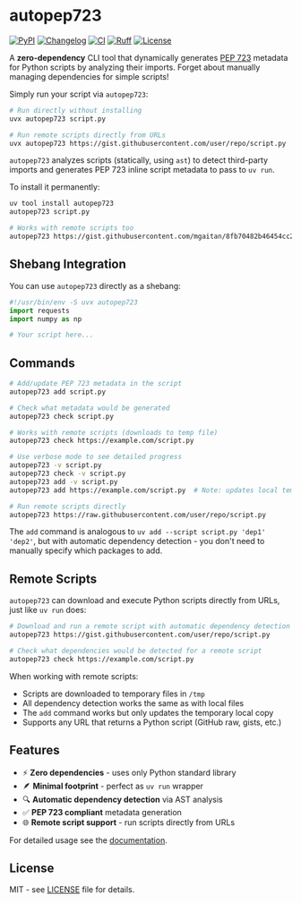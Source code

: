 # autopep723


[![PyPI](https://img.shields.io/pypi/v/autopep723.svg)](https://pypi.org/project/autopep723/)
[![Changelog](https://img.shields.io/github/v/release/mgaitan/autopep723?include_prereleases&label=changelog)](https://github.com/mgaitan/autopep723/releases)
[![CI](https://github.com/mgaitan/honeycomb-cleaner/actions/workflows/ci.yml/badge.svg)](https://github.com/mgaitan/honeycomb-cleaner/actions/workflows/ci.yml)
[![Ruff](https://img.shields.io/endpoint?url=https://raw.githubusercontent.com/charliermarsh/ruff/main/assets/badge/v0.json)](https://github.com/mgaitan/honeycomb-cleaner/actions/workflows/ci.yml)
[![License](https://img.shields.io/badge/license-MIT-blue.svg)](https://github.com/mgaitan/autopep723/blob/main/LICENSE)


A **zero-dependency** CLI tool that dynamically generates [PEP 723](https://peps.python.org/pep-0723/) metadata for Python scripts by analyzing their imports. Forget about manually managing dependencies for simple scripts!

Simply run your script via `autopep723`:

```bash
# Run directly without installing
uvx autopep723 script.py

# Run remote scripts directly from URLs
uvx autopep723 https://gist.githubusercontent.com/user/repo/script.py
```

`autopep723` analyzes scripts (statically, using `ast`) to detect third-party imports and generates PEP 723 inline script metadata to pass to `uv run`.

To install it permanently:

```bash
uv tool install autopep723
autopep723 script.py

# Works with remote scripts too
autopep723 https://gist.githubusercontent.com/mgaitan/8fb70482b46454cc22cb6f2417afb8ea/raw/757a8a27b96ed17fde37cc908d07a2c471937b3c/autopep723_example.py
```

## Shebang Integration

You can use `autopep723` directly as a shebang:

```python
#!/usr/bin/env -S uvx autopep723
import requests
import numpy as np

# Your script here...
```


## Commands

```bash
# Add/update PEP 723 metadata in the script
autopep723 add script.py

# Check what metadata would be generated
autopep723 check script.py

# Works with remote scripts (downloads to temp file)
autopep723 check https://example.com/script.py

# Use verbose mode to see detailed progress
autopep723 -v script.py
autopep723 check -v script.py
autopep723 add -v script.py
autopep723 add https://example.com/script.py  # Note: updates local temp file only

# Run remote scripts directly
autopep723 https://raw.githubusercontent.com/user/repo/script.py
```

The `add` command is analogous to `uv add --script script.py 'dep1' 'dep2'`, but with automatic dependency detection - you don't need to manually specify which packages to add.

## Remote Scripts

`autopep723` can download and execute Python scripts directly from URLs, just like `uv run` does:

```bash
# Download and run a remote script with automatic dependency detection
autopep723 https://gist.githubusercontent.com/user/repo/script.py

# Check what dependencies would be detected for a remote script
autopep723 check https://example.com/script.py
```

When working with remote scripts:
- Scripts are downloaded to temporary files in `/tmp`
- All dependency detection works the same as with local files
- The `add` command works but only updates the temporary local copy
- Supports any URL that returns a Python script (GitHub raw, gists, etc.)


## Features

- ⚡ **Zero dependencies** - uses only Python standard library
- 🪶 **Minimal footprint** - perfect as `uv run` wrapper
- 🔍 **Automatic dependency detection** via AST analysis
- ✅ **PEP 723 compliant** metadata generation
- 🌐 **Remote script support** - run scripts directly from URLs

For detailed usage see the [documentation](https://autopep723.readthedocs.io/).

## License

MIT - see [LICENSE](LICENSE) file for details.
